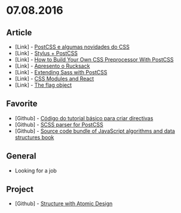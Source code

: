 # 07.08.2016

## Article 

- \[Link\] - [PostCSS e algumas novidades do CSS](https://blog.codeland.com.br/postcss-e-um-pouco-sobre-css4-b8f6a8a0c7ce#.xmyc0jera)
- \[Link\] - [Stylus + PostCSS](https://medium.com/@neysimes/stylus-postcss-25e6f3b338f6#.bkp2mnj6p)
- \[Link\] - [How to Build Your Own CSS Preprocessor With PostCSS](https://www.sitepoint.com/build-css-preprocessor-postcss/)
- \[Link\] - [Apresento o Rucksack](http://www.felipefialho.com/blog/2015/apresento-o-rucksack)
- \[Link\] - [Extending Sass with PostCSS](http://ashleynolan.co.uk/blog/extend-sass-with-postcss)
- \[Link\] - [CSS Modules and React](https://css-tricks.com/css-modules-part-3-react/)
- \[Link\] - [The flag object](http://csswizardry.com/2013/05/the-flag-object/)


## Favorite 

- \[Github\] - [Código do tutorial básico para criar directivas](https://github.com/jandersonfc/tutorial-angularjs-directives)
- \[Github\] - [SCSS parser for PostCSS](https://github.com/postcss/postcss-scss)
- \[Github\] - [Source code bundle of JavaScript algorithms and data structures book](https://github.com/loiane/javascript-datastructures-algorithms)


## General 

- Looking for a job


## Project

- \[Github\] - [Structure with Atomic Design](https://github.com/prime-solutions/prime-atomic-design)
